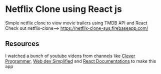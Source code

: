# Netflix Clone using React js
Simple netflix clone to view movie trailers using TMDB API and React  
Check out netflix-clone--> https://netflix-clone-sus.firebaseapp.com/
## Resources
I watched a bunch of youtube videos from channels like [Clever Programmer](https://www.youtube.com/channel/UCqrILQNl5Ed9Dz6CGMyvMTQ), [Web dev Simplified](https://www.youtube.com/channel/UCFbNIlppjAuEX4znoulh0Cw) and [React Documentations](https://reactjs.org/docs/getting-started.html) to make this app
